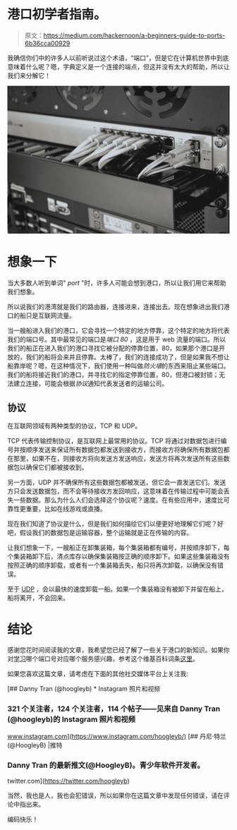 # 港口初学者指南。

> 原文：<https://medium.com/hackernoon/a-beginners-guide-to-ports-6b36cca00929>

我确信你们中的许多人以前听说过这个术语，“端口”，但是它在计算机世界中到底意味着什么呢？嗯，字典定义是一个连接的端点，但这并没有太大的帮助，所以让我们来分解它！

![](img/b3a83cb2a3ca9a63ec17c2376e38ca62.png)

# 想象一下

当大多数人听到单词" *port* "时，许多人可能会想到港口，所以让我们用它来帮助我们想象。

所以说我们的港湾就是我们的路由器，连接进来，连接出去。现在想象进出我们港口的船只是互联网流量。

当一艘船进入我们的港口，它会寻找一个特定的地方停靠，这个特定的地方将代表我们的端口号。其中最常见的端口是*端口 80* ，这是用于 web 流量的端口。所以我们的船正在进入我们的港口寻找它被分配的停靠位置，80，如果那个港口是开放的，我们的船将会来并且停靠。太棒了，我们的连接成功了，但是如果我不想让船靠岸呢？嗯，在这种情况下，我们使用一种叫做*防火墙*的东西来阻止某些端口。我们的船将接近我们的港口，并寻找它的指定停靠位置，80，但港口被封锁；无法建立连接，可能会根据*协议*通知代表发送者的运输公司。

## 协议

在互联网领域有两种类型的协议，TCP 和 UDP。

TCP 代表传输控制协议，是互联网上最常用的协议。TCP 将通过对数据包进行编号并按顺序发送来保证所有数据包都发送到接收方，而接收方将确保所有数据包都在那里，如果不在，则接收方将向发送方发送响应，发送方将再次发送所有这些数据包以确保它们都被接收到。

另一方面，UDP 并不确保所有这些数据包都被发送，但它会一直发送它们。发送方只会发送数据包，而不会等待接收方发回响应，这意味着在传输过程中可能会丢失一些数据。那么为什么人们会选择这个协议呢？速度。在有些应用中，速度比可靠性更重要，比如在线游戏或直播。

现在我们知道了协议是什么，但是我们如何描绘它们以便更好地理解它们呢？好吧，假设我们的数据包是运输容器，整个运输就是正在传输的内容。

让我们想象一下，一艘船正在卸集装箱，每个集装箱都有编号，并按顺序卸下，每个集装箱卸下后，清点库存以确保集装箱按正确的顺序卸下。如果这些集装箱没有按照正确的顺序卸载，或者有一个集装箱丢失，船只将再次卸载，以确保没有错误。

至于 [UDP](https://hackernoon.com/tagged/udp) ，会以最快的速度卸载一船。如果一个集装箱没有被卸下并留在船上，船将离开，不会回来。

# 结论

感谢您花时间阅读我的文章，我希望您已经了解了一些关于港口的新知识。如果你对[学习](https://hackernoon.com/tagged/learning)哪个端口号对应哪个服务感兴趣，参考这个维基百科词条[这里](https://en.wikipedia.org/wiki/List_of_TCP_and_UDP_port_numbers)。

如果您喜欢这篇文章，请考虑在下面的其他社交媒体平台上关注我:

[](https://www.instagram.com/hoogleyb/) [## Danny Tran (@hoogleyb) * Instagram 照片和视频

### 321 个关注者，124 个关注者，114 个帖子——见来自 Danny Tran (@hoogleyb)的 Instagram 照片和视频

www.instagram.com](https://www.instagram.com/hoogleyb/) [](https://twitter.com/hoogleyb) [## 丹尼·特兰(@HoogleyB) |推特

### Danny Tran 的最新推文(@HoogleyB)。青少年软件开发者。

twitter.com](https://twitter.com/hoogleyb) 

当然，我也是人，我也会犯错误，所以如果你在这篇文章中发现任何错误，请在评论中指出来。

编码快乐！